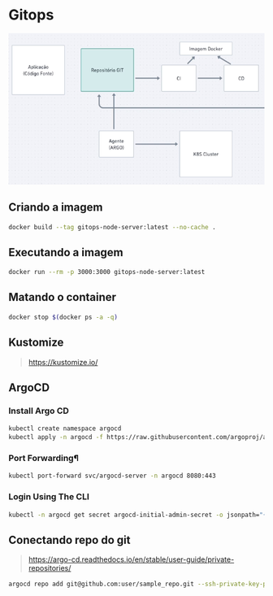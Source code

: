 # Gitops

![](./__docs/gitops.png "GITOPS")

## Criando a imagem
```bash
docker build --tag gitops-node-server:latest --no-cache .
```

## Executando a imagem
```bash
docker run --rm -p 3000:3000 gitops-node-server:latest
```

## Matando o container
```bash
docker stop $(docker ps -a -q)
```

## Kustomize
> https://kustomize.io/

## ArgoCD

### Install Argo CD
```bash
kubectl create namespace argocd
kubectl apply -n argocd -f https://raw.githubusercontent.com/argoproj/argo-cd/stable/manifests/install.yaml
```

### Port Forwarding¶
```bash
kubectl port-forward svc/argocd-server -n argocd 8080:443
```

### Login Using The CLI
```bash
kubectl -n argocd get secret argocd-initial-admin-secret -o jsonpath="{.data.password}" | base64 -d; echo
```

## Conectando repo do git
> https://argo-cd.readthedocs.io/en/stable/user-guide/private-repositories/
```bash
argocd repo add git@github.com:user/sample_repo.git --ssh-private-key-path ~/.ssh/private_key_file --server localhost:8000 --insecure
```